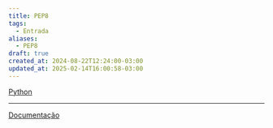 ```yaml
---
title: PEP8
tags:
  - Entrada
aliases:
  - PEP8
draft: true
created_at: 2024-08-22T12:24:00-03:00
updated_at: 2025-02-14T16:00:58-03:00
---
```


[Python](../../../07/09/atomo/Linguagem_Python.md)

---

[Documentação](https://peps.python.org/pep-0008)